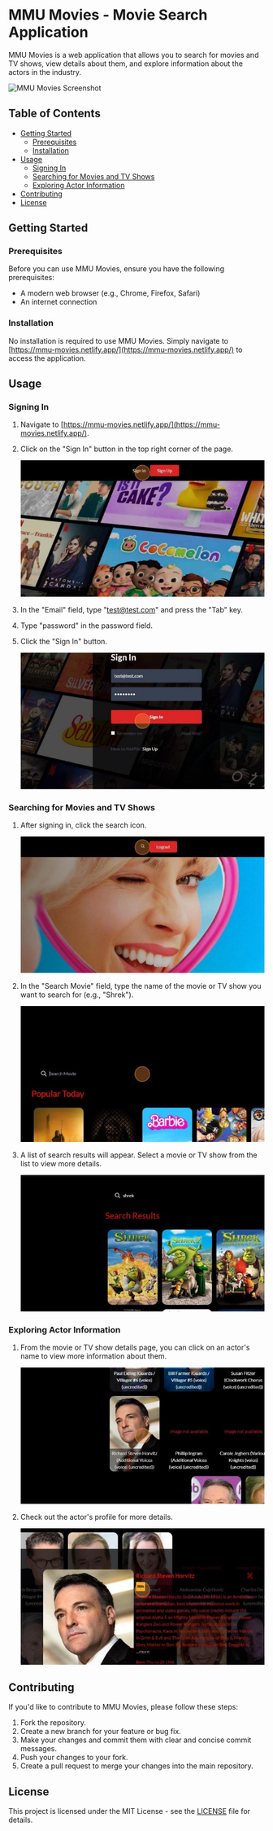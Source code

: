 # MMU Movies - Movie Search Application

MMU Movies is a web application that allows you to search for movies and TV shows, view details about them, and explore information about the actors in the industry.

![MMU Movies Screenshot](/ReadMe%20Images/ShowCase.gif)

## Table of Contents

- [Getting Started](#getting-started)
  - [Prerequisites](#prerequisites)
  - [Installation](#installation)
- [Usage](#usage)
  - [Signing In](#signing-in)
  - [Searching for Movies and TV Shows](#searching-for-movies-and-tv-shows)
  - [Exploring Actor Information](#exploring-actor-information)
- [Contributing](#contributing)
- [License](#license)

## Getting Started

### Prerequisites

Before you can use MMU Movies, ensure you have the following prerequisites:

- A modern web browser (e.g., Chrome, Firefox, Safari)
- An internet connection

### Installation

No installation is required to use MMU Movies. Simply navigate to [https://mmu-movies.netlify.app/](https://mmu-movies.netlify.app/) to access the application.

## Usage

### Signing In

1. Navigate to [https://mmu-movies.netlify.app/](https://mmu-movies.netlify.app/).
2. Click on the "Sign In" button in the top right corner of the page.

   ![Click "Sign In"](/ReadMe%20Images/ClickSignIn.jpeg)

3. In the "Email" field, type "test@test.com" and press the "Tab" key.
4. Type "password" in the password field.
5. Click the "Sign In" button.

   ![Click "Sign In"](/ReadMe%20Images/ClickSignInButton.jpeg)

### Searching for Movies and TV Shows

1. After signing in, click the search icon.

   ![Click Search Icon](/ReadMe%20Images/ClickSearchIcon.jpeg)

2. In the "Search Movie" field, type the name of the movie or TV show you want to search for (e.g., "Shrek").

   ![Search for Movie](/ReadMe%20Images/SearchMovie.jpeg)

3. A list of search results will appear. Select a movie or TV show from the list to view more details.

   ![Search Results](/ReadMe%20Images/SearchResults.jpeg)

### Exploring Actor Information

1. From the movie or TV show details page, you can click on an actor's name to view more information about them.

   ![Click Actor](/ReadMe%20Images/ClickActor.jpeg)

2. Check out the actor's profile for more details.

   ![Read More Actor](/ReadMe%20Images/ReadMoreActor.jpeg)

## Contributing

If you'd like to contribute to MMU Movies, please follow these steps:

1. Fork the repository.
2. Create a new branch for your feature or bug fix.
3. Make your changes and commit them with clear and concise commit messages.
4. Push your changes to your fork.
5. Create a pull request to merge your changes into the main repository.

## License

This project is licensed under the MIT License - see the [LICENSE](LICENSE) file for details.
